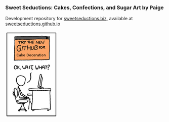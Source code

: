 ### Sweet Seductions: Cakes, Confections, and Sugar Art by Paige

Development repository for [sweetseductions.biz](http://www.sweetseductions.biz), available at [sweetseductions.github.io](https://sweetseductions.github.io)

![GitHub for Cake Decoration](images/githubforcakedecoration.png "GitHub for Cake Decoration")